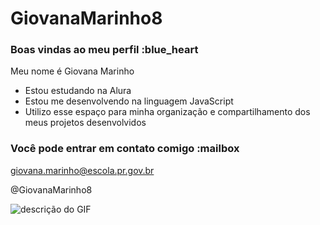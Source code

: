 # GiovanaMarinho8
### Boas vindas ao meu perfil :blue_heart
Meu nome é Giovana Marinho

- Estou estudando na Alura
- Estou me desenvolvendo na linguagem JavaScript
- Utilizo esse espaço para minha organização e compartilhamento dos meus projetos desenvolvidos

### Você pode entrar em contato comigo :mailbox

giovana.marinho@escola.pr.gov.br

@GiovanaMarinho8

![descrição do GIF](https://media.tenor.com/JQkWX-lI-b0AAAAC/pokemon-pikachu.gif)
